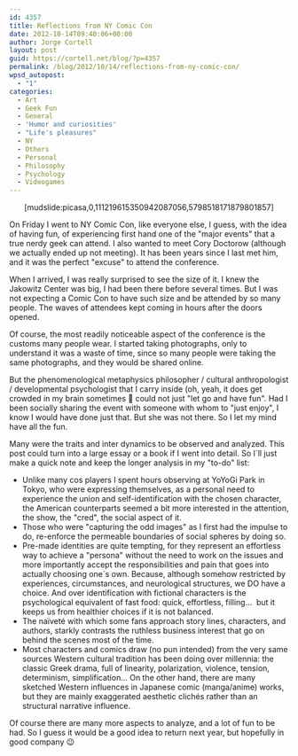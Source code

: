 ```yaml
---
id: 4357
title: Reflections from NY Comic Con
date: 2012-10-14T09:40:06+00:00
author: Jorge Cortell
layout: post
guid: https://cortell.net/blog/?p=4357
permalink: /blog/2012/10/14/reflections-from-ny-comic-con/
wpsd_autopost:
  - "1"
categories:
  - Art
  - Geek Fun
  - General
  - 'Humor and curiosities'
  - "Life's pleasures"
  - NY
  - Others
  - Personal
  - Philosophy
  - Psychology
  - Videogames
---
```

<p style="text-align: center">
  [mudslide:picasa,0,111219615350942087056,5798518171879801857]
</p>

On Friday I went to NY Comic Con, like everyone else, I guess, with the idea of having fun, of experiencing first hand one of the "major events" that a true nerdy geek can attend. I also wanted to meet Cory Doctorow (although we actually ended up not meeting). It has been years since I last met him, and it was the perfect "excuse" to attend the conference.

When I arrived, I was really surprised to see the size of it. I knew the Jakowitz Center was big, I had been there before several times. But I was not expecting a Comic Con to have such size and be attended by so many people. The waves of attendees kept coming in hours after the doors opened.

Of course, the most readily noticeable aspect of the conference is the customs many people wear. I started taking photographs, only to understand it was a waste of time, since so many people were taking the same photographs, and they would be shared online.

But the phenomenological metaphysics philosopher / cultural anthropologist / developmental psychologist that I carry inside (oh, yeah, it does get crowded in my brain sometimes 🙂 could not just "let go and have fun". Had I been socially sharing the event with someone with whom to "just enjoy", I know I would have done just that. But she was not there. So I let my mind have all the fun.

Many were the traits and inter dynamics to be observed and analyzed. This post could turn into a large essay or a book if I went into detail. So I`ll just make a quick note and keep the longer analysis in my "to-do" list:

  * Unlike many cos players I spent hours observing at YoYoGi Park in Tokyo, who were expressing themselves, as a personal need to experience the union and self-identification with the chosen character, the American counterparts seemed a bit more interested in the attention, the show, the "cred", the social aspect of it.
  * Those who were "capturing the odd images" as I first had the impulse to do, re-enforce the permeable boundaries of social spheres by doing so.
  * Pre-made identities are quite tempting, for they represent an effortless way to achieve a "persona" without the need to work on the issues and more importantly accept the responsibilities and pain that goes into actually choosing one`s own. Because, although somehow restricted by experiences, circumstances, and neurological structures, we DO have a choice. And over identification with fictional characters is the psychological equivalent of fast food: quick, effortless, filling…  but it keeps us from healthier choices if it is not balanced.
  * The naïveté with which some fans approach story lines, characters, and authors, starkly contrasts the ruthless business interest that go on behind the scenes most of the time.
  * Most characters and comics draw (no pun intended) from the very same sources Western cultural tradition has been doing over millennia: the classic Greek drama, full of linearity, polarization, violence, tension, determinism, simplification… On the other hand, there are many sketched Western influences in Japanese comic (manga/anime) works, but they are mainly exaggerated aesthetic clichés rather than an structural narrative influence.

Of course there are many more aspects to analyze, and a lot of fun to be had. So I guess it would be a good idea to return next year, but hopefully in good company 😉